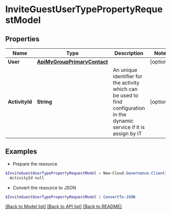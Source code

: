 # InviteGuestUserTypePropertyRequestModel
## Properties

Name | Type | Description | Notes
------------ | ------------- | ------------- | -------------
**User** | [**ApiMyGroupPrimaryContact**](ApiMyGroupPrimaryContact.md) |  | [optional] 
**ActivityId** | **String** | An unique identifier for the activity which can be used to find configuration in the dynamic service if it is assign by IT | [optional] 

## Examples

- Prepare the resource
```powershell
$InviteGuestUserTypePropertyRequestModel = New-Cloud.Governance.ClientInviteGuestUserTypePropertyRequestModel  -User null `
 -ActivityId null
```

- Convert the resource to JSON
```powershell
$InviteGuestUserTypePropertyRequestModel | ConvertTo-JSON
```

[[Back to Model list]](../README.md#documentation-for-models) [[Back to API list]](../README.md#documentation-for-api-endpoints) [[Back to README]](../README.md)

